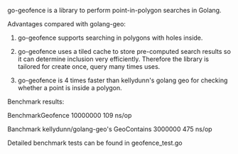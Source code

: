 go-geofence is a library to perform point-in-polygon searches in Golang.

Advantages compared with golang-geo: 

1. go-geofence supports searching in polygons with holes inside.

2. go-geofence uses a tiled cache to store pre-computed search results so it can determine inclusion very efficiently. Therefore the library is tailored for create once, query many times uses.

3. go-geofence is 4 times faster than kellydunn's golang geo for checking whether a point is inside a polygon.

Benchmark results:

BenchmarkGeofence	10000000	       109 ns/op

Banchmark kellydunn/golang-geo's GeoContains	 3000000	       475 ns/op

Detailed benchmark tests can be found in geofence_test.go


